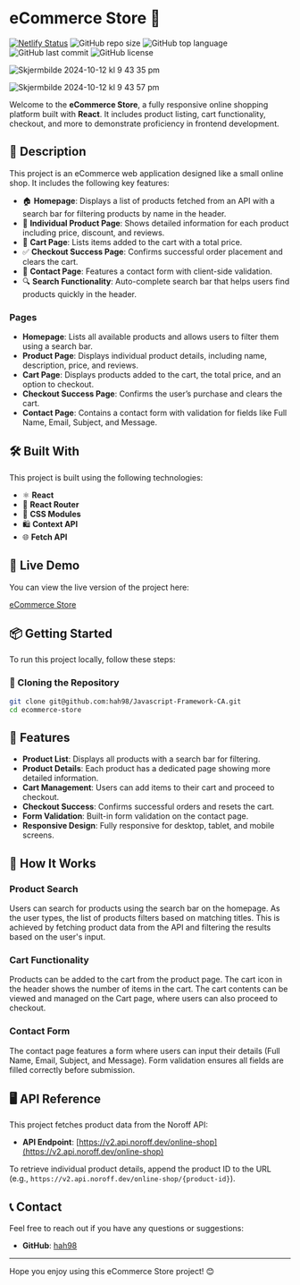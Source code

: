 # eCommerce Store 🛒

[![Netlify Status](https://api.netlify.com/api/v1/badges/76578210-c851-4321-8b36-301320e51040/deploy-status)](https://app.netlify.com/sites/jsframeworkcahah98/deploys)
![GitHub repo size](https://img.shields.io/github/repo-size/hah98/JavaScript-Frameworks-CA)
![GitHub top language](https://img.shields.io/github/languages/top/hah98/JavaScript-Frameworks-CA)
![GitHub last commit](https://img.shields.io/github/last-commit/hah98/JavaScript-Frameworks-CA)
![GitHub license](https://img.shields.io/github/license/hah98/JavaScript-Frameworks-CA)

![Skjermbilde 2024-10-12 kl  9 43 35 pm](https://github.com/user-attachments/assets/58c60932-0745-47d9-badb-0862d3585d9f)

![Skjermbilde 2024-10-12 kl  9 43 57 pm](https://github.com/user-attachments/assets/ca4b34a7-8f1c-4ff5-95a9-f86eaddfd619)


Welcome to the **eCommerce Store**, a fully responsive online shopping platform built with **React**. It includes product listing, cart functionality, checkout, and more to demonstrate proficiency in frontend development.

## 📜 Description

This project is an eCommerce web application designed like a small online shop. It includes the following key features:

- 🏠 **Homepage**: Displays a list of products fetched from an API with a search bar for filtering products by name in the header.
- 📄 **Individual Product Page**: Shows detailed information for each product including price, discount, and reviews.
- 🛒 **Cart Page**: Lists items added to the cart with a total price.
- ✅ **Checkout Success Page**: Confirms successful order placement and clears the cart.
- 📝 **Contact Page**: Features a contact form with client-side validation.
- 🔍 **Search Functionality**: Auto-complete search bar that helps users find products quickly in the header.
  
### Pages

- **Homepage**: Lists all available products and allows users to filter them using a search bar.
- **Product Page**: Displays individual product details, including name, description, price, and reviews.
- **Cart Page**: Displays products added to the cart, the total price, and an option to checkout.
- **Checkout Success Page**: Confirms the user’s purchase and clears the cart.
- **Contact Page**: Contains a contact form with validation for fields like Full Name, Email, Subject, and Message.

## 🛠️ Built With

This project is built using the following technologies:

- ⚛️ **React**
- 🧰 **React Router**
- 🎨 **CSS Modules**
- 🛍️ **Context API**
- 🌐 **Fetch API**

## 🚀 Live Demo

You can view the live version of the project here:

[eCommerce Store](https://jsframeworkcahah98.netlify.app/)

## 📦 Getting Started

To run this project locally, follow these steps:

### 🔽 Cloning the Repository

```bash
git clone git@github.com:hah98/Javascript-Framework-CA.git
cd ecommerce-store
```
## 📄 Features

- **Product List**: Displays all products with a search bar for filtering.
- **Product Details**: Each product has a dedicated page showing more detailed information.
- **Cart Management**: Users can add items to their cart and proceed to checkout.
- **Checkout Success**: Confirms successful orders and resets the cart.
- **Form Validation**: Built-in form validation on the contact page.
- **Responsive Design**: Fully responsive for desktop, tablet, and mobile screens.

## 📑 How It Works

### Product Search
Users can search for products using the search bar on the homepage. As the user types, the list of products filters based on matching titles. This is achieved by fetching product data from the API and filtering the results based on the user's input.

### Cart Functionality
Products can be added to the cart from the product page. The cart icon in the header shows the number of items in the cart. The cart contents can be viewed and managed on the Cart page, where users can also proceed to checkout.

### Contact Form
The contact page features a form where users can input their details (Full Name, Email, Subject, and Message). Form validation ensures all fields are filled correctly before submission.

## 🖥️ API Reference

This project fetches product data from the Noroff API:

- **API Endpoint**: [https://v2.api.noroff.dev/online-shop](https://v2.api.noroff.dev/online-shop)

To retrieve individual product details, append the product ID to the URL (e.g., `https://v2.api.noroff.dev/online-shop/{product-id}`).

## 📞 Contact

Feel free to reach out if you have any questions or suggestions:

- **GitHub**: [hah98](https://github.com/hah98)

---

Hope you enjoy using this eCommerce Store project! 😊
